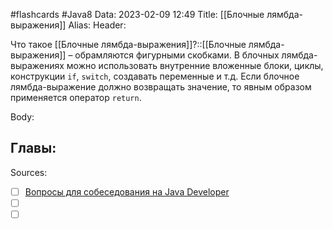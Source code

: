 #flashcards #Java8 
Data: 2023-02-09 12:49
Title: [[Блочные лямбда-выражения]]
Alias:
Header:

Что такое [[Блочные лямбда-выражения]]?::[[Блочные лямбда-выражения]] – обрамляются фигурными скобками. В блочных лямбда-выражениях можно использовать внутренние вложенные блоки, циклы, конструкции `if`, `switch`, создавать переменные и т.д. Если блочное лямбда-выражение должно возвращать значение, то явным образом применяется оператор `return`.
<!--SR:!2023-11-03,10,470-->


Body:




Главы:
-


Sources:
- [ ] [Вопросы для собеседования на Java Developer](https://github.com/enhorse/java-interview/blob/master/README.md#%D0%9E%D0%9E%D0%9F)
- [ ] []()
- [ ] []()
